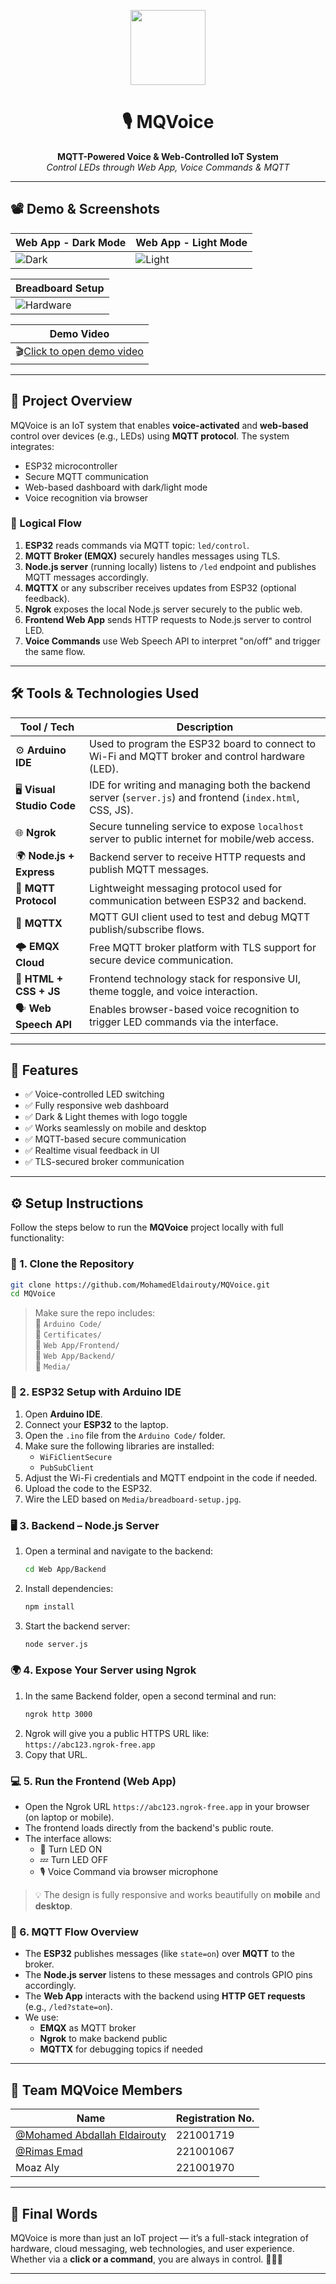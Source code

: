 <p align="center">
  <img src="Web App/Frontend/mqvoice-logo-white.png" width="120" />
</p>

<h1 align="center">🎙️ MQVoice</h1>

<p align="center">
  <b>MQTT-Powered Voice & Web-Controlled IoT System</b><br/>
  <i>Control LEDs through Web App, Voice Commands & MQTT</i>
</p>

---

## 📽️ Demo & Screenshots

| Web App - Dark Mode | Web App - Light Mode |
|---------------------|----------------------|
| ![Dark](Media/screenshot-dark.jpg) | ![Light](Media/screenshot-light.jpg) |

| Breadboard Setup |
|------------------|
| ![Hardware](Media/breadboard-setup.jpg) |

| Demo Video |
|------------------|
| 🎬[Click to open demo video](Media/demo-video.mp4) |

---

## 📖 Project Overview

MQVoice is an IoT system that enables **voice-activated** and **web-based** control over devices (e.g., LEDs) using **MQTT protocol**. The system integrates:

- ESP32 microcontroller
- Secure MQTT communication
- Web-based dashboard with dark/light mode
- Voice recognition via browser

### 🔄 Logical Flow

1. **ESP32** reads commands via MQTT topic: `led/control`.
2. **MQTT Broker (EMQX)** securely handles messages using TLS.
3. **Node.js server** (running locally) listens to `/led` endpoint and publishes MQTT messages accordingly.
4. **MQTTX** or any subscriber receives updates from ESP32 (optional feedback).
5. **Ngrok** exposes the local Node.js server securely to the public web.
6. **Frontend Web App** sends HTTP requests to Node.js server to control LED.
7. **Voice Commands** use Web Speech API to interpret "on/off" and trigger the same flow.

---

## 🛠️ Tools & Technologies Used

| Tool / Tech        | Description |
|--------------------|-------------|
| ⚙️ **Arduino IDE**      | Used to program the ESP32 board to connect to Wi-Fi and MQTT broker and control hardware (LED). |
| 🖥️ **Visual Studio Code** | IDE for writing and managing both the backend server (`server.js`) and frontend (`index.html`, CSS, JS). |
| 🌐 **Ngrok**             | Secure tunneling service to expose `localhost` server to public internet for mobile/web access. |
| 🌍 **Node.js + Express** | Backend server to receive HTTP requests and publish MQTT messages. |
| 💬 **MQTT Protocol**     | Lightweight messaging protocol used for communication between ESP32 and backend. |
| 🧠 **MQTTX**             | MQTT GUI client used to test and debug MQTT publish/subscribe flows. |
| 🌩️ **EMQX Cloud**        | Free MQTT broker platform with TLS support for secure device communication. |
| 🎨 **HTML + CSS + JS**   | Frontend technology stack for responsive UI, theme toggle, and voice interaction. |
| 🗣️ **Web Speech API**    | Enables browser-based voice recognition to trigger LED commands via the interface. |

---

## 🧠 Features

- ✅ Voice-controlled LED switching
- ✅ Fully responsive web dashboard
- ✅ Dark & Light themes with logo toggle
- ✅ Works seamlessly on mobile and desktop
- ✅ MQTT-based secure communication
- ✅ Realtime visual feedback in UI
- ✅ TLS-secured broker communication

---

## ⚙️ Setup Instructions

Follow the steps below to run the **MQVoice** project locally with full functionality:

### 🧱 1. Clone the Repository

```bash
git clone https://github.com/MohamedEldairouty/MQVoice.git
cd MQVoice
```

> Make sure the repo includes:  
> 📁 `Arduino Code/`  
> 📁 `Certificates/`  
> 📁 `Web App/Frontend/`  
> 📁 `Web App/Backend/`  
> 📁 `Media/`  

### 🔌 2. ESP32 Setup with Arduino IDE

1. Open **Arduino IDE**.
2. Connect your **ESP32** to the laptop.
3. Open the `.ino` file from the `Arduino Code/` folder.
4. Make sure the following libraries are installed:
   - `WiFiClientSecure`
   - `PubSubClient`
5. Adjust the Wi-Fi credentials and MQTT endpoint in the code if needed.
6. Upload the code to the ESP32.
7. Wire the LED based on `Media/breadboard-setup.jpg`.

### 🖥️ 3. Backend – Node.js Server

1. Open a terminal and navigate to the backend:
   ```bash
   cd Web App/Backend
   ```
2. Install dependencies:
   ```bash
   npm install
   ```
3. Start the backend server:
   ```bash
   node server.js
   ```

### 🌍 4. Expose Your Server using Ngrok

1. In the same Backend folder, open a second terminal and run:
   ```bash
   ngrok http 3000
   ```
2. Ngrok will give you a public HTTPS URL like:  
   `https://abc123.ngrok-free.app`
3. Copy that URL.

### 💻 5. Run the Frontend (Web App)

- Open the Ngrok URL `https://abc123.ngrok-free.app` in your browser (on laptop or mobile).
- The frontend loads directly from the backend's public route.
- The interface allows:
  - 🔆 Turn LED ON  
  - 💤 Turn LED OFF  
  - 🎙️ Voice Command via browser microphone  

> 💡 The design is fully responsive and works beautifully on **mobile** and **desktop**.

### 🔁 6. MQTT Flow Overview

- The **ESP32** publishes messages (like `state=on`) over **MQTT** to the broker.
- The **Node.js server** listens to these messages and controls GPIO pins accordingly.
- The **Web App** interacts with the backend using **HTTP GET requests** (e.g., `/led?state=on`).
- We use:
  - **EMQX** as MQTT broker  
  - **Ngrok** to make backend public  
  - **MQTTX** for debugging topics if needed  

---

## 👥 Team MQVoice Members

| Name                           | Registration No. |
|--------------------------------|------------------|
| [@Mohamed Abdallah Eldairouty](https://github.com/MohamedEldairouty) | 221001719 |
| [@Rimas Emad](https://github.com/rimaseldib)                        | 221001067 |
| Moaz Aly                                                           | 221001970 |

---

## 💬 Final Words

MQVoice is more than just an IoT project — it’s a full-stack integration of hardware, cloud messaging, web technologies, and user experience. Whether via a **click or a command**, you are always in control. 🧠💡🌐

---
